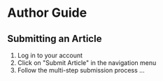 # Author Guide

## Submitting an Article
1. Log in to your account
2. Click on "Submit Article" in the navigation menu
3. Follow the multi-step submission process
...